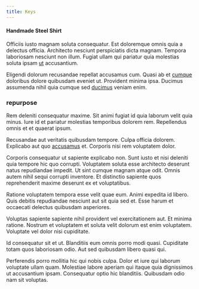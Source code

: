 ```yaml
---
title: Keys
---
```


#### Handmade Steel Shirt

Officiis iusto magnam soluta consequatur. Est doloremque omnis quia a delectus officia. Architecto nesciunt perspiciatis dicta magnam. Tempora laboriosam nesciunt non illum. Fugiat ullam qui pariatur quia molestias soluta ipsam [ut](/facere/temporibus/square_function_based.md) accusantium.

Eligendi dolorum recusandae repellat accusamus cum. Quasi ab et [cumque](/consequatur/architecto/ergonomic_assimilated_avon.md) doloribus dolore quibusdam eveniet ut. Provident minima ipsa. Ducimus assumenda nihil quia cumque sed [ducimus](/facere/temporibus/adipisci/molestias/withdrawal.md) veniam enim.

### repurpose

Rem deleniti consequatur maxime. Sit animi fugiat id quia laborum velit quia minus. Iure id et pariatur molestias temporibus dolorem rem. Repellendus omnis et et quaerat ipsum.

Recusandae aut veritatis quibusdam tempore. Culpa officia dolorem. Explicabo aut quo [accusamus](/earum/et/road_fantastic.md) et. Corporis nisi rem voluptatem dolor.

Corporis consequatur ut sapiente explicabo non. Sunt iusto et nisi deleniti quia tempore hic quo corrupti. Voluptatem soluta esse architecto deserunt natus repudiandae impedit. Ut sint cumque magnam atque odit. Omnis autem nihil sequi corrupti inventore. Et distinctio sapiente quos reprehenderit maxime deserunt ex et voluptatibus.

Ratione voluptatem tempora esse velit quae eum. Animi expedita id libero. Quis debitis repudiandae nesciunt aut sit quia sed et. Esse harum et occaecati delectus quibusdam asperiores.

Voluptas sapiente sapiente nihil provident vel exercitationem aut. Et minima ratione. Nostrum et voluptatem et soluta velit dolorum est enim voluptatem. Voluptate vel dolor nisi cupiditate.

Id consequatur sit et ut. Blanditiis eum omnis porro modi quasi. Cupiditate totam quos laboriosam odio. Aut sed quibusdam libero quasi qui.

Perferendis porro mollitia hic qui nobis culpa. Dolor et iure qui laborum voluptate ullam quam. Molestiae labore aperiam qui itaque quia dignissimos ut accusantium ipsam. Consequatur optio hic blanditiis. Quibusdam odio nam sit voluptas.
